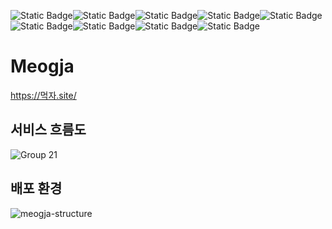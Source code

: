 ![Static Badge](https://img.shields.io/badge/React-61DAFB?style=flat-square&logo=react&logoColor=black)![Static Badge](https://img.shields.io/badge/React%20Query-FF4154?style=flat-square&logo=react-query&logoColor=white)![Static Badge](https://img.shields.io/badge/Zustand-ecb63f?style=flat-square)![Static Badge](https://img.shields.io/badge/TailwindCSS-%23fff?style=flat-square&logo=tailwindcss)![Static Badge](https://img.shields.io/badge/TypeScript-%233178C6?style=flat-square&logo=TypeScript&logoColor=white)![Static Badge](https://img.shields.io/badge/axios-%235A29E4?style=flat-square&logo=axios&logoColor=white)![Static Badge](https://img.shields.io/badge/MirageJS-%239FE5CC?style=flat-square)![Static Badge](https://img.shields.io/badge/NestJS-%23E0234E?style=flat-square&logo=nestjs)![Static Badge](https://img.shields.io/badge/Redis-%239b1910?style=flat-square&logo=redis)

# Meogja

https://먹자.site/

## 서비스 흐름도

![Group 21](https://github.com/user-attachments/assets/5cb8c2d5-ce33-45ad-b194-04f26e5b0fbf)

## 배포 환경

![meogja-structure](https://github.com/user-attachments/assets/51b4a438-e885-4004-8e49-8b74b17c1d53)
